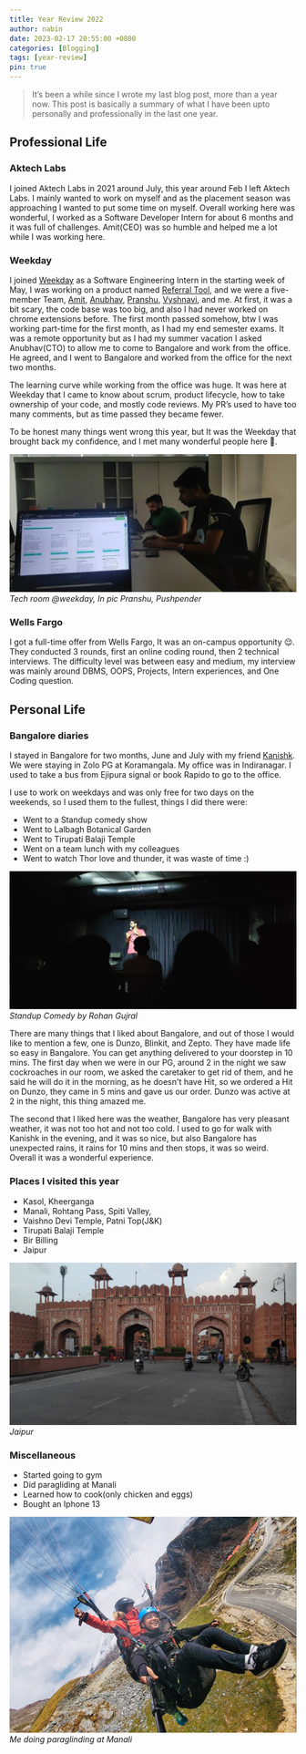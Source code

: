 ```yaml
---
title: Year Review 2022
author: nabin
date: 2023-02-17 20:55:00 +0800
categories: [Blogging]
tags: [year-review]
pin: true
---
```


> It’s been a while since I wrote my last blog post, more than a year now. This post is basically a summary of what I have been upto personally and professionally in the last one year.

## Professional Life

### Aktech Labs

I joined Aktech Labs in 2021 around July, this year around Feb I left Aktech Labs. I mainly wanted to work on myself and as the placement season was approaching I wanted to put some time on myself. Overall working here was wonderful, I worked as a Software Developer Intern for about 6 months and it was full of challenges. Amit(CEO) was so humble and helped me a lot while I was working here.

### Weekday

I joined [Weekday](https://www.linkedin.com/company/weekdayworks/mycompany/) as a Software Engineering Intern in the starting week of May, I was working on a product named [Referral Tool](https://dream.weekday.works/), and we were a five-member Team, [Amit](https://www.linkedin.com/in/amitsy/), [Anubhav](https://www.linkedin.com/in/am37/), [Pranshu](https://www.linkedin.com/in/pd2610/), [Vyshnavi](https://www.linkedin.com/in/vyshnavi-vanamala-8b737b121/), and me. At first, it was a bit scary, the code base was too big, and also I had never worked on chrome extensions before. The first month passed somehow, btw I was working part-time for the first month, as I had my end semester exams. It was a remote opportunity but as I had my summer vacation I asked Anubhav(CTO) to allow me to come to Bangalore and work from the office. He agreed, and I went to Bangalore and worked from the office for the next two months.

The learning curve while working from the office was huge. It was here at Weekday that I came to know about scrum, product lifecycle, how to take ownership of your code, and mostly code reviews. My PR’s used to have too many comments, but as time passed they became fewer.

To be honest many things went wrong this year, but It was the Weekday that brought back my confidence, and I met many wonderful people here 🚀.

![tech-team](/assets/img/postsImages/Snapchat-582994395.jpg)
_Tech room @weekday, In pic Pranshu, Pushpender_

### Wells Fargo

I got a full-time offer from Wells Fargo, It was an on-campus opportunity 😌. They conducted 3 rounds, first an online coding round, then 2 technical interviews. The difficulty level was between easy and medium, my interview was mainly around DBMS, OOPS, Projects, Intern experiences, and One Coding question.

## Personal Life

### Bangalore diaries

I stayed in Bangalore for two months, June and July with my friend [Kanishk](https://www.linkedin.com/in/kanishk12/). We were staying in Zolo PG at Koramangala. My office was in Indiranagar. I used to take a bus from Ejipura signal or book Rapido to go to the office.

I use to work on weekdays and was only free for two days on the weekends, so I used them to the fullest, things I did there were:

- Went to a Standup comedy show
- Went to Lalbagh Botanical Garden
- Went to Tirupati Balaji Temple
- Went on a team lunch with my colleagues
- Went to watch Thor love and thunder, it was waste of time :)

![standup](/assets/img/postsImages/standup.jpg)
_Standup Comedy by Rohan Gujral_

There are many things that I liked about Bangalore, and out of those I would like to mention a few, one is Dunzo, Blinkit, and Zepto. They have made life so easy in Bangalore. You can get anything delivered to your doorstep in 10 mins. The first day when we were in our PG, around 2 in the night we saw cockroaches in our room, we asked the caretaker to get rid of them, and he said he will do it in the morning, as he doesn't have Hit, so we ordered a Hit on Dunzo, they came in 5 mins and gave us our order. Dunzo was active at 2 in the night, this thing amazed me.

The second that I liked here was the weather, Bangalore has very pleasant weather, it was not too hot and not too cold. I used to go for walk with Kanishk in the evening, and it was so nice, but also Bangalore has unexpected rains, it rains for 10 mins and then stops, it was so weird. Overall it was a wonderful experience.

### Places I visited this year

- Kasol, Kheerganga
- Manali, Rohtang Pass, Spiti Valley,
- Vaishno Devi Temple, Patni Top(J&K)
- Tirupati Balaji Temple
- Bir Billing
- Jaipur

![Jaipur](/assets/img/postsImages/jaipur.jpg)
_Jaipur_

### Miscellaneous

- Started going to gym
- Did paragliding at Manali
- Learned how to cook(only chicken and eggs)
- Bought an Iphone 13

![paragliding](/assets/img/postsImages/paragliding.JPG)
_Me doing paraglinding at Manali_

